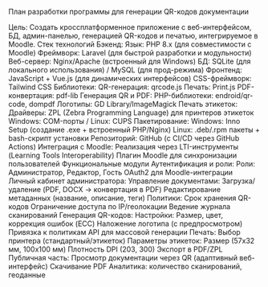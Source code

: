 План разработки программы для генерации QR-кодов документации

Цель:
Создать кроссплатформенное приложение с веб-интерфейсом, БД, админ-панелью, генерацией QR-кодов и печатью, интегрируемое в Moodle.
Стек технологий
    Бэкенд:
        Язык: PHP 8.x (для совместимости с Moodle)
        Фреймворк: Laravel (для быстрой разработки и модульности)
        Веб-сервер: Nginx/Apache (встроенный для Windows)
        БД: SQLite (для локального использования) / MySQL (для прод-режима)
    Фронтенд:
        JavaScript + Vue.js (для динамических интерфейсов)
        CSS-фреймворк: Tailwind CSS
        Библиотеки:
            QR-генерация: qrcode.js
            Печать: Print.js
            PDF-конвертация: pdf-lib
    Генерация QR и PDF:
        PHP-библиотеки: endroid/qr-code, dompdf
        Логотипы: GD Library/ImageMagick
    Печать этикеток:
        Драйверы: ZPL (Zebra Programming Language) для принтеров этикеток
        Windows: COM-порты / Linux: CUPS
    Пакетирование:
        Windows: Inno Setup (создание .exe + встроенный PHP/Nginx)
        Linux: .deb/.rpm пакеты + bash-скрипт установки
        Репозиторий: GitHub (с CI/CD через GitHub Actions)
    Интеграция с Moodle:
        Реализация через LTI-инструменты (Learning Tools Interoperability)
        Плагин Moodle для синхронизации пользователей
Функциональные модули
    Аутентификация и роли:
        Роли: Администратор, Редактор, Гость
        OAuth2 для Moodle-интеграции
    Личный кабинет администратора:
        Управление документами:
            Загрузка/удаление (PDF, DOCX → конвертация в PDF)
            Редактирование метаданных (название, описание, теги)
        Политики:
            Срок хранения QR-кодов
            Ограничение доступа по IP/геолокации
            Ведение журнала сканирований
    Генерация QR-кодов:
        Настройки:
            Размер, цвет, коррекция ошибок (ECC)
            Наложение логотипа (с предпросмотром)
            Привязка к политикам
        API для массовой генерации
    Печать:
        Выбор принтера (стандартный/этикеток)
        Параметры этикеток:
            Размер (57x32 мм, 100x100 мм)
            Плотность DPI (203, 300)
        Экспорт в PDF/ZPL
    Публичная часть:
        Просмотр документации через QR (адаптивный веб-интерфейс)
        Скачивание PDF
        Аналитика: количество сканирований, геоданные
